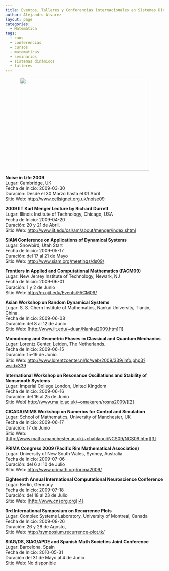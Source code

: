 ```yaml
---
title: Eventos, Talleres y Conferencias Internacionales en Sistemas Dinámicos
author: Alejandro Alvarez
layout: page
categories:
  - Matemática
tags:
  - caos
  - conferencias
  - cursos
  - matemáticas
  - seminarios
  - sistemas dinámicos
  - talleres
---
```

<a href="http://www.hispaseti.org/fractales.jpg" onblur="try {parent.deselectBloggerImageGracefully();} catch(e) {}"><img style="margin: 0px auto 10px; display: block; text-align: center; cursor: pointer; width: 412px; height: 295px;" src="http://www.hispaseti.org/fractales.jpg" border="0" alt="" /></a>

<span style="font-weight: bold;">Noise in Life 2009</span>  
Lugar: Cambridge, UK  
Fecha de Inicio: 2009-03-30  
Duración: Desde el 30 Marzo hasta el 01 Abril  
Sitio Web: <http://www.cellsignet.org.uk/noise09>

<span style="font-weight: bold;">2009 IIT Karl Menger Lecture by Richard Durrett</span>  
Lugar: Illinois Institute of Technology, Chicago, USA  
Fecha de Inicio: 2009-04-20  
Duración: 20 y 21 de Abril.  
Sitio Web: <http://www.iit.edu/csl/am/about/menger/index.shtml>

<span style="font-weight: bold;">SIAM Conference on Applications of Dynamical Systems</span>  
Lugar: Snowbird, Utah Start  
Fecha de Inicio: 2009-05-17  
Duración: del 17 al 21 de Mayo  
Sitio Web: <http://www.siam.org/meetings/ds09/>

<span style="font-weight: bold;">Frontiers in Applied and Computational Mathematics (FACM09)</span>  
Lugar: New Jersey Institute of Technology, Newark, NJ  
Fecha de Inicio: 2009-06-01  
Duración: 1 y 2 de Junio  
Sitio Web: <http://m.njit.edu/Events/FACM09/>

<span style="font-weight: bold;">Asian Workshop on Random Dynamical Systems</span>  
Lugar: S. S. Chern Institute of Mathematics, Nankai University, Tianjin, China.  
Fecha de Inicio: 2009-06-08  
Duración: del 8 al 12 de Junio  
Sitio Web: [http://www.iit.edu/~duan/Nankai2009.htm][1]

<span style="font-weight: bold;">Monodromy and Geometric Phases in Classical and Quantum Mechanics</span>  
Lugar: Lorentz Center, Leiden, The Netherlands.  
Fecha de Inicio: 2009-06-15  
Duración: 15-19 de Junio  
Sitio Web: <http://www.lorentzcenter.nl/lc/web/2009/339/info.php3?wsid=339>

<span style="font-weight: bold;">International Workshop on Resonance Oscillations and Stability of Nonsmooth Systems</span>  
Lugar: Imperial College London, United Kingdom  
Fecha de Inicio: 2009-06-16  
Duración: del 16 al 25 de Junio  
Sitio Web[ http://www.ma.ic.ac.uk/~omakaren/rosns2009/][2]

<span style="font-weight: bold;">CICADA/MIMS Workshop on Numerics for Control and Simulation</span>  
Lugar: School of Mathematics, University of Manchester, UK  
Fecha de Inicio: 2009-06-17  
Duración: 17 de Junio  
Sitio Web: [http://www.maths.manchester.ac.uk/~chahlaoui/NCS09/NCS09.htm][3]

<span style="font-weight: bold;">PRIMA Congress 2009 (Pacific Rim Mathematical Association)</span>  
Lugar: University of New South Wales, Sydney, Australia  
Fecha de Inicio: 2009-07-06  
Duración: del 6 al 10 de Julio  
Sitio Web: <http://www.primath.org/prima2009/>

<span style="font-weight: bold;">Eighteenth Annual International Computational Neuroscience Conference</span>  
Lugar: Berlin, Germany  
Fecha de Inicio: 2009-07-18  
Duración: del 18 al 23 de Julio  
Sitio Web: [http://www.cnsorg.org][4]

<span style="font-weight: bold;">3rd International Symposium on Recurrence Plots</span>  
Lugar: Complex Systems Laboratory, University of Montreal, Canada  
Fecha de Inicio: 2009-08-26  
Duración: 26 y 28 de Agosto,  
Sitio Web: <http://symposium.recurrence-plot.tk/>

<span style="font-weight: bold;">SIAG/DS, SIAG/APDE and Spanish Math Societies Joint Conference</span>  
Lugar: Barcelona, Spain  
Fecha de Inicio: 2010-05-31  
Duración del 31 de Mayo al 4 de Junio  
Sitio Web: No disponible

 [1]: http://www.iit.edu/%7Eduan/Nankai2009.htm
 [2]: http://www.ma.ic.ac.uk/%7Eomakaren/rosns2009/
 [3]: http://www.maths.manchester.ac.uk/%7Echahlaoui/NCS09/NCS09.htm
 [4]: http://www.cnsorg.org/
